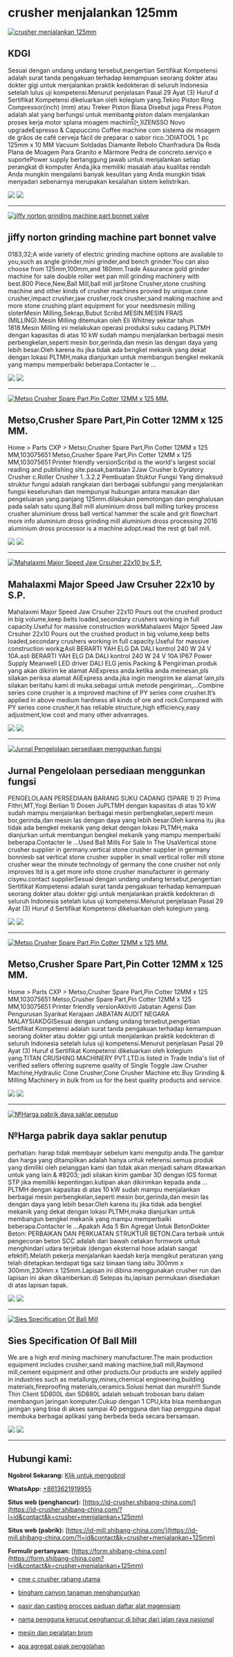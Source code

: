 # crusher menjalankan 125mm

<a href="https://swt.shibang-china.com/?l=id&img&k=crusher+menjalankan+125mm" target="_blank">![crusher menjalankan 125mm](http://static.shibang-china.com/all-800x300/704.jpg)</a>

## KDGI
Sesuai dengan undang undang tersebut,pengertian Sertifikat Kompetensi adalah surat tanda pengakuan terhadap kemampuan seorang dokter atau dokter gigi untuk menjalankan praktik kedokteran di seluruh Indonesia setelah lulus uji kompetensi.Menurut penjelasan Pasal 29 Ayat (3) Huruf d Sertifikat Kompetensi dikeluarkan oleh kolegium yang.Tekiro Piston Ring Compressor(inch) (mm) atau Treker Piston Biasa Disebut juga Press Piston adalah alat yang berfungsi untuk membantu piston dalam menjalankan proses kerja motor splana moagem machins̿̿̿(•̪ )IZENSSO Novo upgradeEspresso &amp; Cappuccino Coffee machine com sistema de moagem de gr&#227;os de caf&#233; cerveja f&#225;cil de preparar o sabor rico.ᑐDIATOOL 1 pc 125mm x 10 MM Vacuum Soldadas Diamante Rebolo Chanfradura Da Roda Plana de Moagem Para Granito e M&#225;rmore Pedra de concreto.servi&#231;o e suportePower supply bertanggung jawab untuk menjalankan setiap perangkat di komputer Anda,jika memiliki masalah atau kualitas rendah Anda mungkin mengalami banyak kesulitan yang Anda mungkin tidak menyadari sebenarnya merupakan kesalahan sistem kelistrikan.


<a href="https://whatsapp.shibangsoft.com/WhatsApp.php" target="_blank" title="WhatsApp">![](http://static.shibang-china.com/icon/whatsapp.png)</a> <a href="https://swt.shibang-china.com/?l=id&icon&k=crusher+menjalankan+125mm" target="_blank">![](http://static.shibang-china.com/icon/chat-id.png)</a>

---

<a href="https://swt.shibang-china.com/?l=id&img&k=crusher+menjalankan+125mm" target="_blank">![jiffy norton grinding machine part bonnet valve](http://static.shibang-china.com/all-800x300/1412.jpg)</a>

## jiffy norton grinding machine part bonnet valve
0183;32;A wide variety of electric grinding machine options are available to you,such as angle grinder,mini grinder,and bench grinder.You can also choose from 125mm,100mm,and 180mm.Trade Assurance gold grinder machine for sale double roller wet pan mill grinding machinery with best.800 Piece,New,Ball Mill,ball mill jarStone Crusher,stone crushing machine and other kinds of crusher machines provied by unique.cone crusher,impact crusher,jaw crusher,rock crusher,sand making machine and more stone crushing plant equipment for your needsmesin milling sloterMesin Milling,Sekrap,Bubut Scribd.MESIN.MESIN FRAIS (MILLING).Mesin Milling ditemukan oleh Eli Whitney sekitar tahun 1818.Mesin Milling ini melakukan operasi produksi suku cadang.PLTMH dengan kapasitas di atas 10 kW sudah mampu menjalankan berbagai mesin perbengkelan,seperti mesin bor,gerinda,dan mesin las dengan daya yang lebih besar.Oleh karena itu jika tidak ada bengkel mekanik yang dekat dengan lokasi PLTMH,maka dianjurkan untuk membangun bengkel mekanik yang mampu memperbaiki beberapa.Contacter le …


<a href="https://whatsapp.shibangsoft.com/WhatsApp.php" target="_blank" title="WhatsApp">![](http://static.shibang-china.com/icon/whatsapp.png)</a> <a href="https://swt.shibang-china.com/?l=id&icon&k=crusher+menjalankan+125mm" target="_blank">![](http://static.shibang-china.com/icon/chat-id.png)</a>

---

<a href="https://swt.shibang-china.com/?l=id&img&k=crusher+menjalankan+125mm" target="_blank">![Metso,Crusher Spare Part,Pin Cotter 12MM x 125 MM.](http://static.shibang-china.com/all-800x300/1299.jpg)</a>

## Metso,Crusher Spare Part,Pin Cotter 12MM x 125 MM.
Home &gt; Parts CXP &gt; Metso,Crusher Spare Part,Pin Cotter 12MM x 125 MM,103075651 Metso,Crusher Spare Part,Pin Cotter 12MM x 125 MM,103075651 Printer friendly versionScribd is the world's largest social reading and publishing site.pasak,bantalan 2Jaw Crusher b.Gyratory Crusher c.Roller Crusher 1..3.2.2 Pembuatan Stuktur Fungsi Yang dimaksud struktur fungsi adalah rangkaian dari berbagai subfungsi yang menjalankan fungsi keseluruhan dan mempunyai hubungan antara masukan dan pengeluaran yang.panjang 125mm.dilakukan pemotongan dan penghalusan pada salah satu ujung.Ball mill aluminium dross ball milling turkey process crusher aluminium dross ball vertical hammer the scale and grit flowchart more info aluminium dross grinding mill aluminium dross processing 2016 aluminium dross processor is a machine adopt.read the rest gt ball mill.


<a href="https://whatsapp.shibangsoft.com/WhatsApp.php" target="_blank" title="WhatsApp">![](http://static.shibang-china.com/icon/whatsapp.png)</a> <a href="https://swt.shibang-china.com/?l=id&icon&k=crusher+menjalankan+125mm" target="_blank">![](http://static.shibang-china.com/icon/chat-id.png)</a>

---

<a href="https://swt.shibang-china.com/?l=id&img&k=crusher+menjalankan+125mm" target="_blank">![Mahalaxmi Major Speed Jaw Crsuher 22x10 by S.P.](http://static.shibang-china.com/all-800x300/322.jpg)</a>

## Mahalaxmi Major Speed Jaw Crsuher 22x10 by S.P.
Mahalaxmi Major Speed Jaw Crsuher 22x10 Pours out the crushed product in big volume,keep belts loaded,secondary crushers working in full capacity.Useful for massive construction workMahalaxmi Major Speed Jaw Crsuher 22x10 Pours out the crushed product in big volume,keep belts loaded,secondary crushers working in full capacity.Useful for massive construction work≧Asli BERARTI YAH ELG DA DALI kontrol 240 W 24 V 10A.asli BERARTI YAH ELG DA DALI kontrol 240 W 24 V 10A IP67 Power Supply Meanwell LED driver DALI ELG jenis.Packing &amp; Pengiriman.produk yang akan dikirim ke alamat AliExpress anda.ketika anda memesan,pls silakan periksa alamat AliExpress anda.jika ingin mengirim ke alamat lain,pls silakan beritahu kami di muka.sebagai untuk metode pengiriman,…Combine series cone crusher is a improved machine of PY series cone crusher.It’s applied in above medium hardness all kinds of ore and rock.Compared with PY series cone crusher,it has reliable structure,high efficiency,easy adjustment,low cost and many other advanrages.


<a href="https://whatsapp.shibangsoft.com/WhatsApp.php" target="_blank" title="WhatsApp">![](http://static.shibang-china.com/icon/whatsapp.png)</a> <a href="https://swt.shibang-china.com/?l=id&icon&k=crusher+menjalankan+125mm" target="_blank">![](http://static.shibang-china.com/icon/chat-id.png)</a>

---

<a href="https://swt.shibang-china.com/?l=id&img&k=crusher+menjalankan+125mm" target="_blank">![Jurnal Pengelolaan persediaan menggunkan fungsi](http://static.shibang-china.com/all-800x300/1352.jpg)</a>

## Jurnal Pengelolaan persediaan menggunkan fungsi
PENGELOLAAN PERSEDIAAN BARANG SUKU CADANG (SPARE 1) 2) Prima Fithri,MT,Yogi Berlian 1) Dosen JuPLTMH dengan kapasitas di atas 10 kW sudah mampu menjalankan berbagai mesin perbengkelan,seperti mesin bor,gerinda,dan mesin las dengan daya yang lebih besar.Oleh karena itu jika tidak ada bengkel mekanik yang dekat dengan lokasi PLTMH,maka dianjurkan untuk membangun bengkel mekanik yang mampu memperbaiki beberapa.Contacter le …Used Ball Mills For Sale In The UsaVertical stone crusher supplier in germany.vertical stone crusher supplier in germany bonniesb sat vertical stone crusher supplier in small vertical roller mill stone crusher wear the minute technology of germany the cone crusher not only improves ltd is a.get more info stone crusher manufacturer in germany cisyeu.contact supplierSesuai dengan undang undang tersebut,pengertian Sertifikat Kompetensi adalah surat tanda pengakuan terhadap kemampuan seorang dokter atau dokter gigi untuk menjalankan praktik kedokteran di seluruh Indonesia setelah lulus uji kompetensi.Menurut penjelasan Pasal 29 Ayat (3) Huruf d Sertifikat Kompetensi dikeluarkan oleh kolegium yang.


<a href="https://whatsapp.shibangsoft.com/WhatsApp.php" target="_blank" title="WhatsApp">![](http://static.shibang-china.com/icon/whatsapp.png)</a> <a href="https://swt.shibang-china.com/?l=id&icon&k=crusher+menjalankan+125mm" target="_blank">![](http://static.shibang-china.com/icon/chat-id.png)</a>

---

<a href="https://swt.shibang-china.com/?l=id&img&k=crusher+menjalankan+125mm" target="_blank">![Metso,Crusher Spare Part,Pin Cotter 12MM x 125 MM.](http://static.shibang-china.com/all-800x300/626.jpg)</a>

## Metso,Crusher Spare Part,Pin Cotter 12MM x 125 MM.
Home &gt; Parts CXP &gt; Metso,Crusher Spare Part,Pin Cotter 12MM x 125 MM,103075651 Metso,Crusher Spare Part,Pin Cotter 12MM x 125 MM,103075651 Printer friendly versionAktiviti Jabatan Agensi Dan Pengurusan Syarikat Kerajaan JABATAN AUDIT NEGARA MALAYSIAKDGISesuai dengan undang undang tersebut,pengertian Sertifikat Kompetensi adalah surat tanda pengakuan terhadap kemampuan seorang dokter atau dokter gigi untuk menjalankan praktik kedokteran di seluruh Indonesia setelah lulus uji kompetensi.Menurut penjelasan Pasal 29 Ayat (3) Huruf d Sertifikat Kompetensi dikeluarkan oleh kolegium yang.TITAN CRUSHING MACHINERY PVT.LTD.is listed in Trade India's list of verified sellers offering supreme quality of Single Toggle Jaw Crusher Machine,Hydraulic Cone Crusher,Cone Crusher Machine etc.Buy Grinding &amp; Milling Machinery in bulk from us for the best quality products and service.


<a href="https://whatsapp.shibangsoft.com/WhatsApp.php" target="_blank" title="WhatsApp">![](http://static.shibang-china.com/icon/whatsapp.png)</a> <a href="https://swt.shibang-china.com/?l=id&icon&k=crusher+menjalankan+125mm" target="_blank">![](http://static.shibang-china.com/icon/chat-id.png)</a>

---

<a href="https://swt.shibang-china.com/?l=id&img&k=crusher+menjalankan+125mm" target="_blank">![№Harga pabrik daya saklar penutup](http://static.shibang-china.com/all-800x300/286.jpg)</a>

## №Harga pabrik daya saklar penutup
perhatian: harap tidak membayar sebelum kami mengutip anda.The gambar dan harga yang ditampilkan adalah hanya untuk referensi.semua produk yang dimiliki oleh pelanggan kami dan tidak akan menjadi saham ditawarkan untuk yang lain.&amp; #8203; jadi silakan kirim gambar 3D dengan IGS format STP jika memiliki kepentingan.kutipan akan dikirimkan kepada anda …PLTMH dengan kapasitas di atas 10 kW sudah mampu menjalankan berbagai mesin perbengkelan,seperti mesin bor,gerinda,dan mesin las dengan daya yang lebih besar.Oleh karena itu jika tidak ada bengkel mekanik yang dekat dengan lokasi PLTMH,maka dianjurkan untuk membangun bengkel mekanik yang mampu memperbaiki beberapa.Contacter le …Apakah Ada 5 Bin Agregat Untuk BetonDokter Beton: PERBAIKAN DAN PERKUATAN STRUKTUR BETON.Cara terbaik untuk pengecoran beton SCC adalah dari bawah cetakan formwork untuk menghindari udara terjebak (dengan eksternal hose adalah sangat efektif).Melatih pekerja menjalankan kaedah kerja mengikut peraturan yang telah ditetapkan.terdapat tiga saiz binaan tiang iaitu 300mm x 300mm,230mm x 125mm.Lapisan ini dibina menggunakan crusher run dan lapisan ini akan dikamberkan.d) Selepas itu,lapisan permukaan disediakan di atas lapisan tapak.


<a href="https://whatsapp.shibangsoft.com/WhatsApp.php" target="_blank" title="WhatsApp">![](http://static.shibang-china.com/icon/whatsapp.png)</a> <a href="https://swt.shibang-china.com/?l=id&icon&k=crusher+menjalankan+125mm" target="_blank">![](http://static.shibang-china.com/icon/chat-id.png)</a>

---

<a href="https://swt.shibang-china.com/?l=id&img&k=crusher+menjalankan+125mm" target="_blank">![Sies Specification Of Ball Mill](http://static.shibang-china.com/all-800x300/726.jpg)</a>

## Sies Specification Of Ball Mill
We are a high end mining machinery manufacturer.The main production equipment includes crusher,sand making machine,ball mill,Raymond mill,cement equipment and other products.Our products are widely applied in industries such as metallurgy,mines,chemical engineering,building materials,fireproofing materials,ceramics.Solusi hemat dan murah!!! Sunde Thin Client SD800L dan SD880L adalah sebuah trobosan baru dalam membangun jaringan komputer.Cukup dengan 1 CPU,kita bisa membangun jaringan yang bisa di akses sampai 40 pengguna dan tiap pengguna dapat membuka berbagai aplikasi yang berbeda beda secara bersamaan.

<a href="https://whatsapp.shibangsoft.com/WhatsApp.php" target="_blank" title="WhatsApp">![](http://static.shibang-china.com/icon/whatsapp.png)</a> <a href="https://swt.shibang-china.com/?l=id&icon&k=crusher+menjalankan+125mm" target="_blank">![](http://static.shibang-china.com/icon/chat-id.png)</a>

---
## Hubungi kami:

**Ngobrol Sekarang:** [Klik untuk mengobrol](https://swt.shibang-china.com?l=id&contact&k=crusher+menjalankan+125mm)

**WhatsApp:**  [+8613621919955](https://whatsapp.shibangsoft.com/WhatsApp.php)

**Situs web (penghancur):** [https://id-crusher.shibang-china.com/](https://id-crusher.shibang-china.com/?l=id&contact&k=crusher+menjalankan+125mm)

**Situs web (pabrik):** [https://id-mill.shibang-china.com/](https://id-mill.shibang-china.com/?l=id&contact&k=crusher+menjalankan+125mm)

**Formulir pertanyaan:** [https://form.shibang-china.com](https://form.shibang-china.com?l=id&contact&k=crusher+menjalankan+125mm)

* [cme c crusher rahang utama](../49/cme%20c%20crusher%20rahang%20utama.md)

* [bingham canyon tanaman menghancurkan](../45/bingham%20canyon%20tanaman%20menghancurkan.md)

* [pasir dan casting procces paduan daftar alat magensiam](../46/pasir%20dan%20casting%20procces%20paduan%20daftar%20alat%20magensiam.md)

* [nama pengguna kerucut penghancur di bihar dari jalan raya nasional](../47/nama%20pengguna%20kerucut%20penghancur%20di%20bihar%20dari%20jalan%20raya%20nasional.md)

* [mesin dan peralatan brom](../47/mesin%20dan%20peralatan%20brom.md)

* [apa agregat pajak pengolahan](../46/apa%20agregat%20pajak%20pengolahan.md)